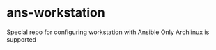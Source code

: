 # ans-workstation

Special repo for configuring workstation with Ansible
Only Archlinux is supported

